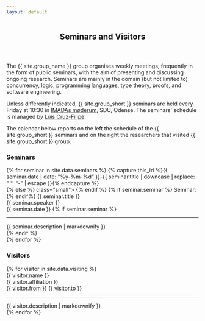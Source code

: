 ```yaml
---
layout: default
---
```


<article id="main"><header class="major container" markdown="1">

## Seminars and Visitors

</header><section class="wrapper style4 card container"><div class="content"><section markdown="1">

The {{ site.group_name }} group organises weekly meetings, frequently in the form of public seminars, with the aim of presenting and discussing ongoing research. Seminars are mainly in the domain (but not limited to) concurrency, logic, programming languages, type theory, proofs, and software engineering.

Unless differently indicated, {{ site.group_short }} seminars are held every Friday at 10:30 in [IMADAs møderum](http://vejviser.sdu.dk/opslag?lid=2319), SDU, Odense. The seminars' schedule is managed by [Luís Cruz-Filipe](/people.html#lfc).

The calendar below reports on the left the schedule of the {{ site.group_short }} seminars and on the right the researchers that visited {{ site.group_short }} group.

<style>
	.interactive {
		cursor: pointer;
	}
</style>

<div class="row">
<div class="col-6">
	<h3>Seminars</h3>
	{% for seminar in site.data.seminars %}
	{% capture this_id %}{{ seminar.date | date: "%y-%m-%d" }}-{{ seminar.title | downcase | replace: " ", "-" | escape }}{% endcapture %}
	<div {% if seminar.seminar %}
		class="seminars"
		{% else %}
		class="mb-3 pl-3 border-left"
		{% endif %}>
		<div
		{% if seminar.seminar %}
		class="font-weight-bold interactive"><a class="float-right small fa fa-link" id="{{this_id}}" href="#{{ this_id }}"></a>
		{% else %}
		class="small">
		{% endif %}
		{% if seminar.seminar %}
		Seminar:
		{% endif%}
		{{ seminar.title }}
		</div>
		<span class="small text-muted"><span class="fa fa-user"></span> {{ seminar.speaker }} <br>
		<span class="fa fa-calendar"></span> {{ seminar.date }}</span>
		{% if seminar.seminar %}
		<div class="abstract small d-none"><hr>{{ seminar.description | markdownify }}</div>
		{% endif %}
	</div>
	{% endfor %}
</div>
<div class="col-6">
	<h3>Visitors</h3>
	{% for visitor in site.data.visiting %}
	<div class="visitors">
		<div class="font-weight-bold interactive">{{ visitor.name }}</div>
		<span class="small text-muted"><span class="fa fa-address-card"></span> {{ visitor.affiliation }}</span>
		<br>
		<span class="small text-muted">
		{{ visitor.from }} <span class="fa fa-angle-right"></span>
		{{ visitor.to }}</span>
		<div class="abstract small d-none"><hr>{{ visitor.description | markdownify }}</div>
	</div>
	{% endfor %}
</div>
</div>
</section></div></section></article>

<script>
	$(document).ready(function() {
		$( ".interactive" ).on( "click", function( e ){
			$( e.target ).parent().find( ".abstract" ).toggleClass( "d-none" );
		});
	});
</script>